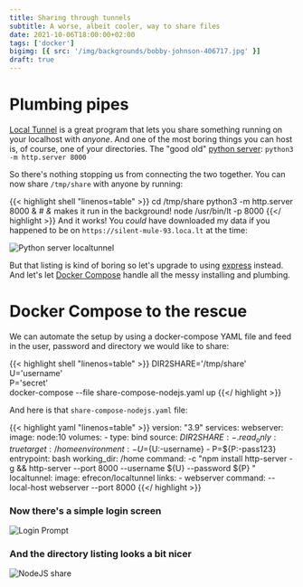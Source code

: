 ```yaml
---
title: Sharing through tunnels
subtitle: A worse, albeit cooler, way to share files
date: 2021-10-06T18:00:00+02:00
tags: ['docker']
bigimg: [{ src: '/img/backgrounds/bobby-johnson-406717.jpg' }]
draft: true
---
```


# Plumbing pipes

[Local Tunnel](https://github.com/localtunnel/localtunnel) is a great program that lets you share something running on your localhost with _anyone_. And one of the most boring things you can host is, of course, one of your directories.
The "good old" [python server](https://docs.python.org/3/library/http.server.html): `python3 -m http.server 8000`

So there's nothing stopping us from connecting the two together.
You can now share `/tmp/share` with anyone by running:

{{< highlight shell "linenos=table" >}}
cd /tmp/share
python3 -m http.server 8000 & # _&_ makes it run in the background!
node /usr/bin/lt -p 8000
{{</ highlight >}}
And it works! You _could_ have downloaded my data if you happened to be on `https://silent-mule-93.loca.lt` at the time:

![Python server localtunnel](/img/post/tunnelshare/pythonshare.png)

But that listing is kind of boring so let's upgrade to using [express](https://expressjs.com/) instead. And let's let [Docker Compose](https://docs.docker.com/compose/) handle all the messy installing and plumbing.

# Docker Compose to the rescue

We can automate the setup by using a docker-compose YAML file and feed in the user, password and directory we would like to share:


{{< highlight shell "linenos=table" >}}
DIR2SHARE='/tmp/share' \
U='username' \
P='secret' \
docker-compose --file share-compose-nodejs.yaml up
{{</ highlight >}}

And here is that `share-compose-nodejs.yaml` file:

{{< highlight yaml "linenos=table" >}}
version: "3.9"
services:
  webserver:
    image: node:10
    volumes:
      - type: bind
        source: ${DIR2SHARE:-.}
        read_only: true
        target: /home
    environment:
      - U=${U:-username}
      - P=${P:-pass123}
    entrypoint: bash
    working_dir: /home
    command: -c "npm install http-server -g && http-server --port 8000 --username ${U} --password ${P} "
  localtunnel:
    image: efrecon/localtunnel
    links:
      - webserver
    command:
      --local-host webserver --port 8000
{{</ highlight >}}

### Now there's a simple login screen


![Login Prompt](/img/post/tunnelshare/login.png)

### And the directory listing looks a bit nicer


![NodeJS share](/img/post/tunnelshare/nodeshare.png)
